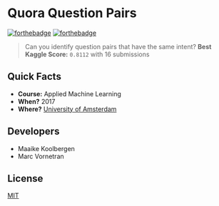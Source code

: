 # Quora Question Pairs

[![forthebadge](http://forthebadge.com/images/badges/made-with-python.svg)](http://forthebadge.com)
[![forthebadge](http://forthebadge.com/images/badges/gluten-free.svg)](http://forthebadge.com)

> Can you identify question pairs that have the same intent?
**Best Kaggle Score:** `0.8112` with 16 submissions

## Quick Facts
- **Course:** Applied Machine Learning
- **When?** 2017
- **Where?** [University of Amsterdam](http://www.uva.nl/home)

## Developers
- Maaike Koolbergen
- Marc Vornetran

## License
[MIT](https://github.com/marc1404/quora-question-pairs/blob/master/LICENSE)
